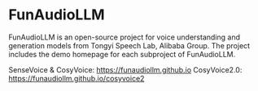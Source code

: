 # FunAudioLLM

FunAudioLLM is an open-source project for voice understanding and generation models from Tongyi Speech Lab, Alibaba Group. 
The project includes the demo homepage for each subproject of FunAudioLLM.

SenseVoice & CosyVoice: https://funaudiollm.github.io
CosyVoice2.0: https://funaudiollm.github.io/cosyvoice2
